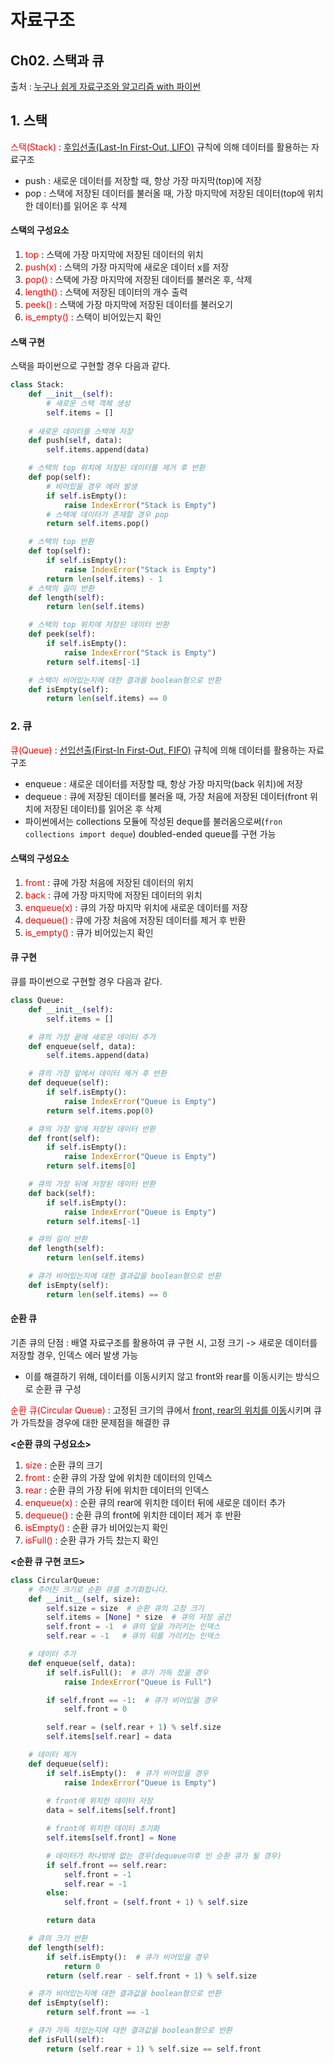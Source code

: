 # 자료구조
## Ch02. 스택과 큐

출처 : [누구나 쉽게 자료구조와 알고리즘 with 파이썬](https://www.yes24.com/Product/Goods/116725871)

## 1. 스택
<span style="color: red">스택(Stack)</span> : <u>후입선출(Last-In First-Out, LIFO)</u> 규칙에 의해 데이터를 활용하는 자료구조
- push : 새로운 데이터를 저장할 때, 항상 가장 마지막(top)에 저장
- pop : 스택에 저장된 데이터를 불러올 때, 가장 마지막에 저장된 데이터(top에 위치한 데이터)를 읽어온 후 삭제

#### 스택의 구성요소
1. <span style="color: red">top</span> : 스택에 가장 마지막에 저장된 데이터의 위치
2. <span style="color: red">push(x)</span> : 스택의 가장 마지막에 새로운 데이터 x를 저장
3. <span style="color: red">pop()</span> : 스택에 가장 마지막에 저장된 데이터를 불러온 후, 삭제
4. <span style="color: red">length()</span> : 스택에 저장된 데이터의 개수 출력
5. <span style="color: red">peek()</span> : 스택에 가장 마지막에 저장된 데이터를 불러오기
6. <span style="color: red">is_empty()</span> : 스택이 비어있는지 확인

#### 스택 구현
스택을 파이썬으로 구현할 경우 다음과 같다.
```python
class Stack:
    def __init__(self):
        # 새로운 스택 객체 생성
        self.items = []  
    
    # 새로운 데이터를 스택에 저장
    def push(self, data):
        self.items.append(data)

    # 스택의 top 위치에 저장된 데이터를 제거 후 반환
    def pop(self):
        # 비어있을 경우 에러 발생
        if self.isEmpty():
            raise IndexError("Stack is Empty")
        # 스택에 데이터가 존재할 경우 pop
        return self.items.pop()

    # 스택의 top 반환
    def top(self):
        if self.isEmpty():
            raise IndexError("Stack is Empty")
        return len(self.items) - 1
    # 스택의 길이 반환
    def length(self):
        return len(self.items)

    # 스택의 top 위치에 저장된 데이터 반환
    def peek(self):
        if self.isEmpty():
            raise IndexError("Stack is Empty")
        return self.items[-1]

    # 스택이 비어있는지에 대한 결과를 boolean형으로 반환
    def isEmpty(self):
        return len(self.items) == 0
```

### 2. 큐
<span style="color: red">큐(Queue)</span> : <u>선입선출(First-In First-Out, FIFO)</u> 규칙에 의해 데이터를 활용하는 자료구조
- enqueue : 새로운 데이터를 저장할 때, 항상 가장 마지막(back 위치)에 저장
- dequeue : 큐에 저장된 데이터를 불러올 때, 가장 처음에 저장된 데이터(front 위치에 저장된 데이터)를 읽어온 후 삭제
- 파이썬에서는 collections 모듈에 작성된 deque를 불러옴으로써(`fron collections import deque`) doubled-ended queue를 구현 가능

#### 스택의 구성요소
1. <span style="color: red">front</span> : 큐에 가장 처음에 저장된 데이터의 위치
2. <span style="color: red">back</span> : 큐에 가장 마지막에 저장된 데이터의 위치
3. <span style="color: red">enqueue(x)</span> : 큐의 가장 마지막 위치에 새로운 데이터를 저장
4. <span style="color: red">dequeue()</span> : 큐에 가장 처음에 저장된 데이터를 제거 후 반환
5. <span style="color: red">is_empty()</span> : 큐가 비어있는지 확인

#### 큐 구현
큐를 파이썬으로 구현할 경우 다음과 같다.
```python
class Queue:
    def __init__(self):
        self.items = []

    # 큐의 가장 끝에 새로운 데이터 추가
    def enqueue(self, data):
        self.items.append(data)

    # 큐의 가장 앞에서 데이터 제거 후 반환
    def dequeue(self):
        if self.isEmpty():
            raise IndexError("Queue is Empty")
        return self.items.pop(0)

    # 큐의 가장 앞에 저장된 데이터 반환
    def front(self):
        if self.isEmpty():
            raise IndexError("Queue is Empty")
        return self.items[0]

    # 큐의 가장 뒤에 저장된 데이터 반환
    def back(self):
        if self.isEmpty():
            raise IndexError("Queue is Empty")
        return self.items[-1]

    # 큐의 길이 반환
    def length(self):
        return len(self.items)

    # 큐가 비어있는지에 대한 결과값을 boolean형으로 반환
    def isEmpty(self):
        return len(self.items) == 0
```

#### 순환 큐
기존 큐의 단점 : 배열 자료구조를 활용하여 큐 구현 시, 고정 크기 -> 새로운 데이터를 저장할 경우, 인덱스 에러 발생 가능
- 이를 해결하기 위해, 데이터를 이동시키지 않고 front와 rear를 이동시키는 방식으로 순환 큐 구성

<span style="color: red">순환 큐(Circular Queue)</span> : 고정된 크기의 큐에서 <u>front, rear의 위치를 이동</u>시키며 큐가 가득찼을 경우에 대한 문제점을 해결한 큐

**<순환 큐의 구성요소>**
1. <span style="color: red">size</span> : 순환 큐의 크기
2. <span style="color: red">front</span> : 순환 큐의 가장 앞에 위치한 데이터의 인덱스
3. <span style="color: red">rear</span> : 순환 큐의 가장 뒤에 위치한 데이터의 인덱스
4. <span style="color: red">enqueue(x)</span> : 순환 큐의 rear에 위치한 데이터 뒤에 새로운 데이터 추가
5. <span style="color: red">dequeue()</span> : 순환 큐의 front에 위치한 데이터 제거 후 반환
6. <span style="color: red">isEmpty()</span> : 순환 큐가 비어있는지 확인
7. <span style="color: red">isFull()</span> : 순환 큐가 가득 찼는지 확인

**<순환 큐 구현 코드>**
```python
class CircularQueue:
    # 주어진 크기로 순환 큐를 초기화합니다.
    def __init__(self, size):
        self.size = size  # 순환 큐의 고정 크기
        self.items = [None] * size  # 큐의 저장 공간
        self.front = -1  # 큐의 앞을 가리키는 인덱스
        self.rear = -1   # 큐의 뒤를 가리키는 인덱스

    # 데이터 추가
    def enqueue(self, data):
        if self.isFull():  # 큐가 가득 찼을 경우
            raise IndexError("Queue is Full")

        if self.front == -1:  # 큐가 비어있을 경우
            self.front = 0

        self.rear = (self.rear + 1) % self.size
        self.items[self.rear] = data

    # 데이터 제거
    def dequeue(self):
        if self.isEmpty():  # 큐가 비어있을 경우
            raise IndexError("Queue is Empty")
 
        # front에 위치한 데이터 저장
        data = self.items[self.front]

        # front에 위치한 데이터 초기화
        self.items[self.front] = None

        # 데이터가 하나밖에 없는 경우(dequeue이후 빈 순환 큐가 될 경우)
        if self.front == self.rear:
            self.front = -1
            self.rear = -1
        else:
            self.front = (self.front + 1) % self.size

        return data

    # 큐의 크기 반환
    def length(self):
        if self.isEmpty():  # 큐가 비어있을 경우
            return 0
        return (self.rear - self.front + 1) % self.size

    # 큐가 비어있는지에 대한 결과값을 boolean형으로 반환
    def isEmpty(self):
        return self.front == -1

    # 큐가 가득 차있는지에 대한 결과값을 boolean형으로 반환
    def isFull(self):
        return (self.rear + 1) % self.size == self.front
```